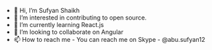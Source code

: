 - 👋 Hi, I’m Sufyan Shaikh
- 👀 I’m interested in contributing to open source.
- 🌱 I’m currently learning React.js
- 💞️ I’m looking to collaborate on Angular
- 📫 How to reach me - You can reach me on Skype - @abu.sufyan12

<!---
abu-sufyan1/abu-sufyan1 is a ✨ special ✨ repository because its `README.md` (this file) appears on your GitHub profile.
You can click the Preview link to take a look at your changes.
--->
